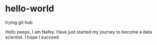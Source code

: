 # hello-world
trying git hub

Hello peeps,
I am Nafey. Have just started my journey to become a data scientist. 
I hope I succeed
